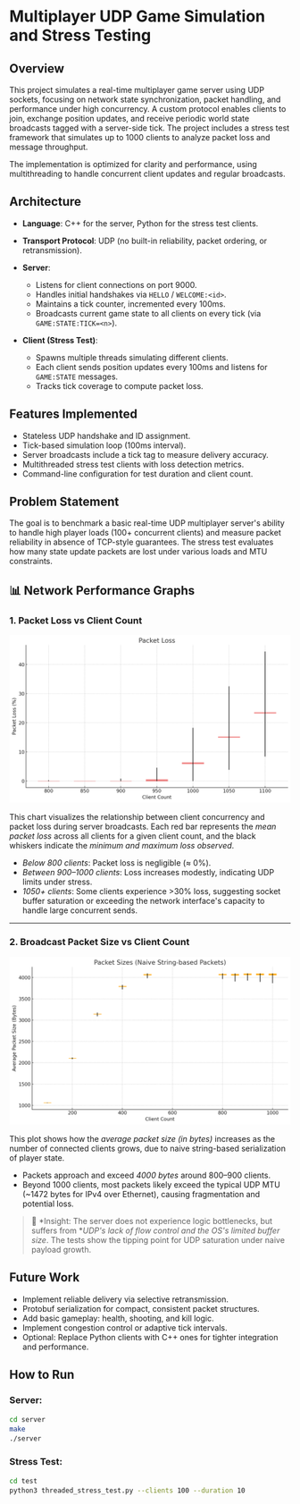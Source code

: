 # Multiplayer UDP Game Simulation and Stress Testing

## Overview

This project simulates a real-time multiplayer game server using UDP sockets, focusing on network state synchronization, packet handling, and performance under high concurrency. A custom protocol enables clients to join, exchange position updates, and receive periodic world state broadcasts tagged with a server-side tick. The project includes a stress test framework that simulates up to 1000 clients to analyze packet loss and message throughput.

The implementation is optimized for clarity and performance, using multithreading to handle concurrent client updates and regular broadcasts.

## Architecture

* **Language**: C++ for the server, Python for the stress test clients.
* **Transport Protocol**: UDP (no built-in reliability, packet ordering, or retransmission).
* **Server**:

  * Listens for client connections on port 9000.
  * Handles initial handshakes via `HELLO` / `WELCOME:<id>`.
  * Maintains a tick counter, incremented every 100ms.
  * Broadcasts current game state to all clients on every tick (via `GAME:STATE:TICK=<n>`).
* **Client (Stress Test)**:

  * Spawns multiple threads simulating different clients.
  * Each client sends position updates every 100ms and listens for `GAME:STATE` messages.
  * Tracks tick coverage to compute packet loss.

## Features Implemented

* Stateless UDP handshake and ID assignment.
* Tick-based simulation loop (100ms interval).
* Server broadcasts include a tick tag to measure delivery accuracy.
* Multithreaded stress test clients with loss detection metrics.
* Command-line configuration for test duration and client count.

## Problem Statement

The goal is to benchmark a basic real-time UDP multiplayer server's ability to handle high player loads (100+ concurrent clients) and measure packet reliability in absence of TCP-style guarantees. The stress test evaluates how many state update packets are lost under various loads and MTU constraints.


## 📊 Network Performance Graphs

### 1. Packet Loss vs Client Count

![Packet Loss Graph](graphs/candlestick_packet_loss.png)

This chart visualizes the relationship between client concurrency and packet loss during server broadcasts. Each red bar represents the *mean packet loss* across all clients for a given client count, and the black whiskers indicate the *minimum and maximum loss observed*.

- *Below 800 clients*: Packet loss is negligible (≈ 0%).
- *Between 900–1000 clients*: Loss increases modestly, indicating UDP limits under stress.
- *1050+ clients*: Some clients experience >30% loss, suggesting socket buffer saturation or exceeding the network interface's capacity to handle large concurrent sends.

---

### 2. Broadcast Packet Size vs Client Count

![Packet Size Graph](graphs/candlestick_packet_size_naive.png)

This plot shows how the *average packet size (in bytes)* increases as the number of connected clients grows, due to naive string-based serialization of player state.

- Packets approach and exceed *4000 bytes* around 800–900 clients.
- Beyond 1000 clients, most packets likely exceed the typical UDP MTU (~1472 bytes for IPv4 over Ethernet), causing fragmentation and potential loss.

> 🧠 *Insight: The server does not experience logic bottlenecks, but suffers from **UDP's lack of flow control and the OS's limited buffer size*. The tests show the tipping point for UDP saturation under naive payload growth.

## Future Work

* Implement reliable delivery via selective retransmission.
* Protobuf serialization for compact, consistent packet structures.
* Add basic gameplay: health, shooting, and kill logic.
* Implement congestion control or adaptive tick intervals.
* Optional: Replace Python clients with C++ ones for tighter integration and performance.

## How to Run

### Server:

```bash
cd server
make
./server
```

### Stress Test:

```bash
cd test
python3 threaded_stress_test.py --clients 100 --duration 10
```
